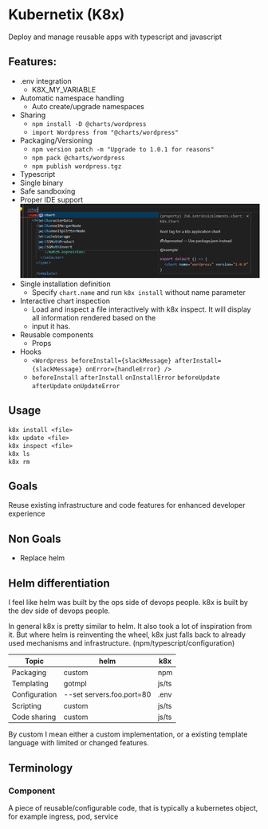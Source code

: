 # Kubernetix (K8x)
Deploy and manage reusable apps with typescript and javascript

## Features:

- .env integration
  - K8X_MY_VARIABLE
- Automatic namespace handling
  - Auto create/upgrade namespaces
- Sharing
  - `npm install -D @charts/wordpress`
  - `import Wordpress from "@charts/wordpress"`
- Packaging/Versioning
  - `npm version patch -m "Upgrade to 1.0.1 for reasons"`
  - `npm pack @charts/wordpress`
  - `npm publish wordpress.tgz`
- Typescript
- Single binary
- Safe sandboxing
- Proper IDE support
  ![Proper IDE support](assets/images/proper_intellisense_support.png "Proper IDE support")
- Single installation definition
  - Specify `chart.name` and run `k8x install` without name parameter
- Interactive chart inspection
  - Load and inspect a file interactively with k8x inspect. It will display all information rendered based on the
  - input it has. 
- Reusable components
  - Props
- Hooks
  - `<Wordpress beforeInstall={slackMessage} afterInstall={slackMessage} onError={handleError} />`
  - `beforeInstall` `afterInstall` `onInstallError` `beforeUpdate` `afterUpdate` `onUpdateError` 

## Usage

```
k8x install <file>
k8x update <file>
k8x inspect <file>
k8x ls
k8x rm
```

## Goals
Reuse existing infrastructure and code features for enhanced developer experience

## Non Goals
- Replace helm

## Helm differentiation

I feel like helm was built by the ops side of devops people. k8x is built by the dev side of devops people.

In general k8x is pretty similar to helm. It also took a lot of inspiration from it. But where helm is reinventing the wheel, k8x just falls back to already used mechanisms and infrastructure. (npm/typescript/configuration)

| Topic | helm     | k8x   |
| -------- |----------|-------| 
| Packaging | custom   | npm   |
| Templating | gotmpl   | js/ts |
| Configuration | --set servers.foo.port=80 | .env  |
| Scripting | custom   | js/ts |
| Code sharing | custom   | js/ts |

By custom I mean either a custom implementation, or a existing template language with limited or changed features.

## Terminology

### Component

A piece of reusable/configurable code, that is typically a kubernetes object, for example ingress, pod, service
